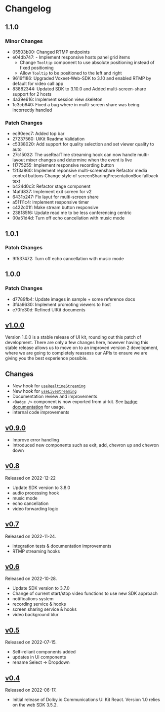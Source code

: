 # Changelog

## 1.1.0

### Minor Changes

- 05503b00: Changed RTMP endpoints
- e04db747: - Implement responsive hosts panel grid items
  - Change `Tooltip` component to use absolute positioning instead of fixed positioning
  - Allow `Tooltip` to be positioned to the left and right
- 9616f186: Upgraded Voxeet-Web-SDK to 3.10 and enabled RTMP by default for video call app
- 83882344: Updated SDK to 3.10.0 and Added multi-screen-share support for 2 hosts
- 4a39e616: Implement session view skeleton
- 1c3cb640: Fixed a bug where in multi-screen share was being incorrectly handled

### Patch Changes

- ec90eec7: Added top bar
- 27237560: UiKit Readme Validation
- c5338020: Add support for quality selection and set viewer quality to auto
- 27c15032: The useRealTime streaming hook can now handle multi-layout mixer changes and determine when the event is live
- 11775255: Implement responsive recording button
- f2f3a860: Implement reponsive multi-screenshare
  Refactor media control buttons
  Change style of screenSharingPresentationBox fallback text
- b424d0c3: Refactor stage component
- f4afd837: Implement exit screen for v2
- 6431b247: Fix layut for multi-screen share
- a51111c4: Implement responsive timer
- c422c01f: Make stream button responsive
- 238185f6: Update read me to be less conferencing centric
- 00a51d4d: Turn off echo cancellation with music mode

## 1.0.1

### Patch Changes

- 9f537472: Turn off echo cancellation with music mode

## 1.0.0

### Patch Changes

- d7789fb4: Update images in sample + some reference docs
- 3fda9630: Implement promoting viewers to host
- e70fe30d: Refined UIKit documents

## [v1.0.0](https://www.npmjs.com/package/@dolbyio/comms-uikit-react/v/1.0.0)

Version 1.0.0 is a stable release of UI kit, rounding out this patch of development. There are only a few changes here, however having this stable release allows us to move on to an improved version 2 development, where we are going to completely reassess our APIs to ensure we are giving you the best experience possible.

## Changes

- New hook for [`useRealtimeStreaming`](./documentation/hooks/useRealTimeStreaming.md)
- New hook for [`useLiveStreaming`](./documentation/hooks/useLiveStreaming.md)
- Documentation review and improvements
- `<Badge />` component is now exported from ui-kit. See [badge documentation](./documentation/components/Badge.md) for usage.
- internal code improvements

## [v0.9.0](https://www.npmjs.com/package/@dolbyio/comms-uikit-react/v/0.9.0)

- Improve error handling
- Introduced new components such as exit, add, chevron up and chevron down

## [v0.8](https://www.npmjs.com/package/@dolbyio/comms-uikit-react/v/0.8.0)

Released on 2022-12-22

- Update SDK version to 3.8.0
- audio processing hook
- music mode
- echo cancellation
- video forwarding logic

## [v0.7](https://www.npmjs.com/package/@dolbyio/comms-uikit-react/v/0.7.0)

Released on 2022-11-24.

- integration tests & documentation improvements
- RTMP streaming hooks

## [v0.6](https://www.npmjs.com/package/@dolbyio/comms-uikit-react/v/0.6.0)

Released on 2022-10-28.

- Update SDK version to 3.7.0
- Change of current start/stop video functions to use new SDK approach
- notifications system
- recording service & hooks
- screen sharing service & hooks
- video background blur

## [v0.5](https://www.npmjs.com/package/@dolbyio/comms-uikit-react/v/0.5.13)

Released on 2022-07-15.

- Self-reliant components added
- updates in UI components
- rename Select -> Dropdown

## [v0.4](https://www.npmjs.com/package/@dolbyio/comms-uikit-react/v/0.4.2)

Released on 2022-06-17.

- Initial release of Dolby.io Communications UI Kit React. Version 1.0 relies on the web SDK 3.5.2.
